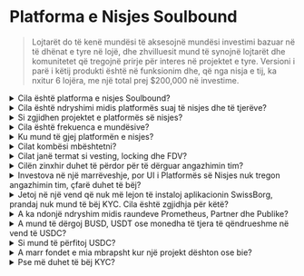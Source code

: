 # Platforma e Nisjes Soulbound

> Lojtarët do të kenë mundësi të aksesojnë mundësi investimi bazuar në të dhënat e tyre në lojë, dhe zhvilluesit mund të synojnë lojtarët dhe komunitetet që tregojnë prirje për interes në projektet e tyre. Versioni i parë i këtij produkti është në funksionim dhe, që nga nisja e tij, ka nxitur 6 lojëra, me një total prej $200,000 në investime.

<details>

<summary>Cila është platforma e nisjes Soulbound?</summary>

Platforma e Nisjes Soulbound është një platformë që lidh lojtarët me lojërat që po ngrenë kapital bazuar në identitetin e tyre dixhital. Ajo u mundëson zhvilluesve të lojërave të synojnë lojtarë specifikë duke përdorur identitetet e tyre dixhitale dhe të mbledhin fonde.

</details>

<details>

<summary>Cila është ndryshimi midis platformës suaj të nisjes dhe të tjerëve?</summary>

Lojtarët të lidhur me platformën e nisjes Soulbound përmes rrjetit të kredencialeve u jepet qasje në marrëveshje të personalizuara për kredencialet e tyre në lojë. Kjo do të thotë që një lojtar i FPS-ve është më i prirur të marrë një mundësi të lidhur me lojërat FPS.

</details>

<details>

<summary>Si zgjidhen projektet e platformës së nisjes?</summary>

Këshilli i investimeve kryen një proces të hollësishëm të due diligence në disa faza, që kulmon me një raport të gjithanshëm. Në tregun privat (Kapitalistë Aventurierë, Angelë Biznesi), ne mbajmë disa nga raportet më të hollësishme dhe të detajuara të due diligence në sektorin e GameFi.

</details>

<details>

<summary>Cila është frekuenca e mundësive?</summary>

Aftësia jonë për të pranuar projekte varet krejtësisht nga cilësia e rrjedhës së marrëveshjeve. Prandaj, ne konsiderojmë vetëm projektet që përmbushin standarde të larta cilësie.

</details>

<details>

<summary>Ku mund të gjej platformën e nisjes?</summary>

Mund të gjeni platformën e nisjes [këtu](https://launchpad.xborg.com/).

</details>

<details>

<summary>Cilat kombësi mbështetni?</summary>

Ne mbështesim vendet që mbështeten nga SwissBorg. Lista e plotë mund të gjendet këtu: [https://swissborg.com/supported-countries](https://swissborg.com/supported-countries)

</details>

<details>

<summary>Cilat janë termat si vesting, locking dhe FDV?</summary>

* **Vesting** i referohet periudhës gjatë së cilës shpërndahen tokenët
* **Locked** i referohet periudhës gjatë së cilës tokenët janë të bllokuar
* **FDV** i referohet vlerësimit të një tokeni, të llogaritur duke shumëzuar çmimin e tij me furnizimin maksimal. (Vlerësimi i Plotë i Zgjeruar)

</details>

<details>

<summary>Cilën zinxhir duhet të përdor për të dërguar angazhimin tim?</summary>

Angazhimi zakonisht është në USDC. Platforma e Nisjes XBorg mbështet Arbitrum, Avalanche, Optimism, Polygon dhe Binance Smart Chain. Sigurohuni të verifikoni zinxhirët e përputhshëm para nisjes.

</details>

<details>

<summary>Investova në një marrëveshje, por UI i Platformës së Nisjes nuk tregon angazhimin tim, çfarë duhet të bëj?</summary>

Nëse platforma e nisjes nuk tregon angazhimin, ju lutemi hapni një biletë mbështetjeje në Discord.

</details>

<details>

<summary>Jetoj në një vend që nuk më lejon të instaloj aplikacionin SwissBorg, prandaj nuk mund të bëj KYC. Cila është zgjidhja për këtë?</summary>

Për momentin, ne mbështesim vetëm kombësitë që janë të disponueshme në aplikacionin SwissBorg. XBorg është duke punuar aktivisht për të zgjeruar rrjetin e tij, dhe me kalimin e kohës do të jenë të përshtatshme më shumë rajone dhe kombësi për KYC.

</details>

<details>

<summary>A ka ndonjë ndryshim midis raundeve Prometheus, Partner dhe Publike?</summary>

Raundet në të cilat përdoruesit janë të përshtatshëm ndryshojnë sipas demografisë së tyre. Mbajtësit e Prometheus marrin përfitimet më të mëdha dhe nuk kërkohet të paguajnë tarifa, ndërsa raundet e tjera kanë tarifa dhe madhësi të ndryshme të alokimit.

</details>

<details>

<summary>A mund të dërgoj BUSD, USDT ose monedha të tjera të qëndrueshme në vend të USDC?</summary>

Aktualisht, ne mbështesim vetëm USDC.

</details>

<details>

<summary>Si mund të përfitoj USDC?</summary>

SwissBorg është një nga opsionet më të mira për të përfituar USDC nga kriptomonedhat e tjera ose nga monedha fiat.

</details>

<details>

<summary>A marr fondet e mia mbrapsht kur një projekt dështon ose bie?</summary>

Ne bëjmë një due diligence të hollësishme mbi mundësitë e nisjes së XBorg për të kufizuar numrin e projekteve që dështojnë.

Nuk do të zbatohet kthimi i fondeve nëse mendohet se është faji i investitorëve.

</details>

<details>

<summary>Pse më duhet të bëj KYC?</summary>

Për XBorg të përmbushë legjislacionin përkatës në lidhje me platformat e nisjes.

</details>
